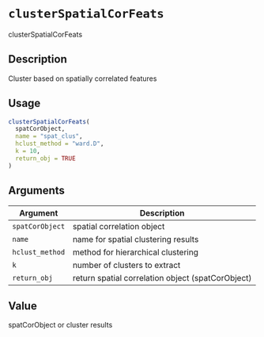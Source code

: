 # `clusterSpatialCorFeats`

clusterSpatialCorFeats


## Description

Cluster based on spatially correlated features


## Usage

```r
clusterSpatialCorFeats(
  spatCorObject,
  name = "spat_clus",
  hclust_method = "ward.D",
  k = 10,
  return_obj = TRUE
)
```


## Arguments

Argument      |Description
------------- |----------------
`spatCorObject`     |     spatial correlation object
`name`     |     name for spatial clustering results
`hclust_method`     |     method for hierarchical clustering
`k`     |     number of clusters to extract
`return_obj`     |     return spatial correlation object (spatCorObject)


## Value

spatCorObject or cluster results


